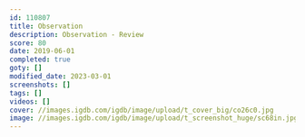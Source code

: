 ```yaml
---
id: 110807
title: Observation
description: Observation - Review
score: 80
date: 2019-06-01
completed: true
goty: []
modified_date: 2023-03-01
screenshots: []
tags: []
videos: []
cover: //images.igdb.com/igdb/image/upload/t_cover_big/co26c0.jpg
image: //images.igdb.com/igdb/image/upload/t_screenshot_huge/sc68in.jpg
---
```

